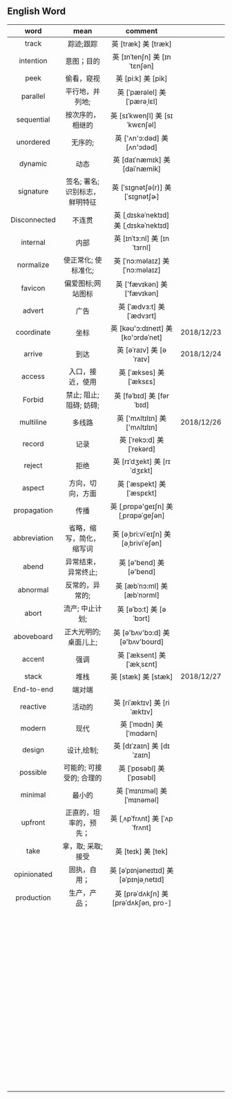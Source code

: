 ## English Word

|     word     |              mean              |                 comment                 |            |
| :----------: | :----------------------------: | :-------------------------------------: | ---------- |
|    track     |           踪迹;跟踪            |          英 [træk]   美 [træk]          |            |
|  intention   |           意图；目的           |     英 [ɪnˈtenʃn]   美 [ɪnˈtɛnʃən]      |            |
|     peek     |           偷看，窥视           |          英 [pi:k]   美 [pik]           |            |
|   parallel   |        平行地，并列地;         |     英 [ˈpærəlel]   美 [ˈpærəˌlɛl]      |            |
|  sequential  |        按次序的，相继的        |    英 [sɪˈkwenʃl]   美 [sɪˈkwɛnʃəl]     |            |
|  unordered   |            无序的;             |      英 ['ʌn'ɔ:dəd]   美 [ʌn'ɔdəd]      |            |
|   dynamic    |              动态              |     英 [daɪˈnæmɪk]   美 [daiˈnæmik]     |            |
|  signature   | 签名; 署名; 识别标志，鲜明特征 |   英 [ˈsɪgnətʃə(r)]   美 [ˈsɪɡnətʃɚ]    |            |
| Disconnected |             不连贯             |  英 [ˌdɪskəˈnektɪd] 美 [ˌdɪskəˈnektɪd]  |            |
|   internal   |              内部              |      英 [ɪnˈtɜ:nl]   美 [ɪnˈtɜrnl]      |            |
|  normalize   |      使正常化; 使标准化;       |     英 [ˈnɔ:məlaɪz] 美 [ˈnɔ:məlaɪz]     |            |
|   favicon    |       偏爱图标;网站图标        |      英 ['fævɪkən]   美 ['fævɪkən]      |            |
|    advert    |              广告              |       英 [ˈædvɜ:t]   美 [ˈædvɜrt]       |            |
|  coordinate  |              坐标              |  英 [kəʊ'ɔ:dɪneɪt]   美 [ko'ɔrdəˈnet]   | 2018/12/23 |
|    arrive    |              到达              |        英 [əˈraɪv]   美 [əˈraɪv]        | 2018/12/24 |
|    access    |        入口，接近，使用        |        英 [ˈækses]   美 [ˈæksɛs]        |            |
|    Forbid    |    禁止; 阻止; 阻碍; 妨碍;     |       英 [fəˈbɪd]   美 [fərˈbɪd]        |            |
|  multiline   |             多线路             |     英 ['mʌltɪlɪn]   美 ['mʌltɪlɪn]     | 2018/12/26 |
|    record    |              记录              |       英 [ˈrekɔ:d]   美 [ˈrekərd]       |            |
|    reject    |              拒绝              |      英 [rɪˈdʒekt]   美 [rɪˈdʒɛkt]      |            |
|    aspect    |        方向，切向，方面        |       英 [ˈæspekt]   美 [ˈæspɛkt]       |            |
| propagation  |              传播              |  英 [ˌprɒpə'ɡeɪʃn]   美 [ˌprɑpəˈɡeʃən]  |            |
| abbreviation |    省略，缩写，简化，缩写词    | 英 [əˌbri:viˈeɪʃn]   美 [əˌbriviˈeʃən]  |            |
|    abend     |      异常结束，异常终止;       |        英 [ə'bend]   美 [ə'bend]        |            |
|   abnormal   |        反常的，异常的;         |      英 [æbˈnɔ:ml]   美 [æbˈnɔrml]      |            |
|    abort     |        流产; 中止计划;         |        英 [əˈbɔ:t]   美 [əˈbɔrt]        |            |
|  aboveboard  |     正大光明的; 桌面儿上;      |   英 [ə'bʌv'bɔ:d]   美 [ə'bʌv'boʊrd]    |            |
|    accent    |              强调              |      英 [ˈæksent]   美 [ˈækˌsɛnt]       |            |
|    stack     |              堆栈              |          英 [stæk]   美 [stæk]          | 2018/12/27 |
|  End-to-end  |             端对端             |                                         |            |
|   reactive   |             活动的             |      英 [riˈæktɪv]   美 [riˈæktɪv]      |            |
|    modern    |              现代              |        英 [ˈmɒdn]   美 [ˈmɑdərn]        |            |
|    design    |           设计,绘制;           |       英 [dɪˈzaɪn]   美 [dɪˈzaɪn]       |            |
|   possible   |    可能的; 可接受的; 合理的    |       英 [ˈpɒsəbl]   美 [ˈpɑsəbl]       |            |
|   minimal    |             最小的             |      英 [ˈmɪnɪməl]   美 [ˈmɪnəməl]      |            |
|   upfront    |     正直的，坦率的，预先；     |     英 [ˌʌpˈfrʌnt]   美 [ˈʌpˈfrʌnt]     |            |
|     take     |       拿，取; 采取; 接受       |          英 [teɪk]   美 [tek]           |            |
| opinionated  |          固执，自用；          | 英 [əˈpɪnjəneɪtɪd]   美 [əˈpɪnjəˌnetɪd] |            |
|  production  |          生产，产品；          | 英 [prəˈdʌkʃn]   美 [prəˈdʌkʃən, pro-]  |            |
|              |                                |                                         |            |
|              |                                |                                         |            |
|              |                                |                                         |            |
|              |                                |                                         |            |
|              |                                |                                         |            |
|              |                                |                                         |            |
|              |                                |                                         |            |
|              |                                |                                         |            |
|              |                                |                                         |            |
|              |                                |                                         |            |
|              |                                |                                         |            |
|              |                                |                                         |            |
|              |                                |                                         |            |
|              |                                |                                         |            |
|              |                                |                                         |            |
|              |                                |                                         |            |
|              |                                |                                         |            |
|              |                                |                                         |            |
|              |                                |                                         |            |
|              |                                |                                         |            |
|              |                                |                                         |            |
|              |                                |                                         |            |
|              |                                |                                         |            |
|              |                                |                                         |            |
|              |                                |                                         |            |
|              |                                |                                         |            |
|              |                                |                                         |            |
|              |                                |                                         |            |
|              |                                |                                         |            |
|              |                                |                                         |            |
|              |                                |                                         |            |
|              |                                |                                         |            |
|              |                                |                                         |            |
|              |                                |                                         |            |
|              |                                |                                         |            |
|              |                                |                                         |            |
|              |                                |                                         |            |
|              |                                |                                         |            |
|              |                                |                                         |            |
|              |                                |                                         |            |
|              |                                |                                         |            |
|              |                                |                                         |            |
|              |                                |                                         |            |
|              |                                |                                         |            |
|              |                                |                                         |            |
|              |                                |                                         |            |
|              |                                |                                         |            |
|              |                                |                                         |            |
|              |                                |                                         |            |
|              |                                |                                         |            |
|              |                                |                                         |            |
|              |                                |                                         |            |
|              |                                |                                         |            |
|              |                                |                                         |            |
|              |                                |                                         |            |
|              |                                |                                         |            |
|              |                                |                                         |            |
|              |                                |                                         |            |
|              |                                |                                         |            |
|              |                                |                                         |            |
|              |                                |                                         |            |
|              |                                |                                         |            |
|              |                                |                                         |            |
|              |                                |                                         |            |
|              |                                |                                         |            |
|              |                                |                                         |            |
|              |                                |                                         |            |
|              |                                |                                         |            |
|              |                                |                                         |            |
|              |                                |                                         |            |